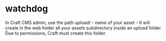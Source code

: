 # watchdog

In Craft CMS admin, use the path upload/ - name of your asset -
It will create in the web folder all your assets subdirectory inside an upload folder.
Due to permissions, Craft must create this folder.
